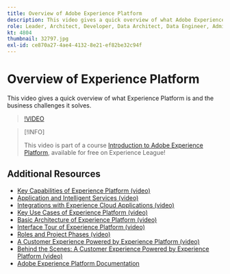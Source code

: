 ```yaml
---
title: Overview of Adobe Experience Platform
description: This video gives a quick overview of what Adobe Experience Platform is and the business challenges it solves.
role: Leader, Architect, Developer, Data Architect, Data Engineer, Admin, User
kt: 4804
thumbnail: 32797.jpg
exl-id: ce870a27-4ae4-4132-8e21-ef82be32c94f
---
```

# Overview of Experience Platform

This video gives a quick overview of what Experience Platform is and the business challenges it solves.

>[!VIDEO](https://video.tv.adobe.com/v/32797?quality=12&learn=on)

>[!INFO]
>
> This video is part of a course [Introduction to Adobe Experience Platform](https://experienceleague.adobe.com/?recommended=ExperiencePlatform-U-1-2020.1), available for free on Experience League!

## Additional Resources

* [Key Capabilities of Experience Platform (video)](key-capabilities.md)
* [Application and Intelligent Services (video)](application-and-intelligent-services.md)
* [Integrations with Experience Cloud Applications (video)](integrations-with-experience-cloud-applications.md)
* [Key Use Cases of Experience Platform (video)](key-use-cases.md)
* [Basic Architecture of Experience Platform (video)](basic-architecture.md)
* [Interface Tour of Experience Platform (video)](interface-tour.md)
* [Roles and Project Phases (video)](roles-and-project-phases.md)
* [A Customer Experience Powered by Experience Platform (video)](a-customer-experience-powered-by-experience-platform.md)
* [Behind the Scenes: A Customer Experience Powered by Experience Platform (video)](behind-the-scenes-a-customer-experience-powered-by-experience-platform.md)
* [Adobe Experience Platform Documentation](https://experienceleague.adobe.com/docs/experience-platform/landing/home.html)
